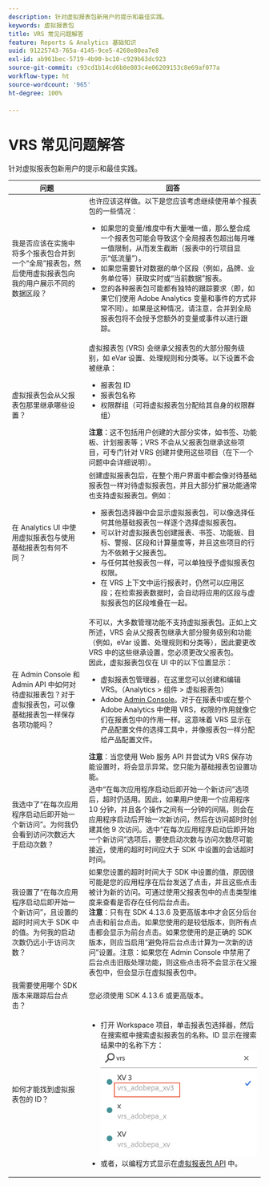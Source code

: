 ```yaml
---
description: 针对虚拟报表包新用户的提示和最佳实践。
keywords: 虚拟报表包
title: VRS 常见问题解答
feature: Reports & Analytics 基础知识
uuid: 91225743-765a-4145-9ce5-4268e80ea7e8
exl-id: ab961bec-5719-4b90-bc10-c929b63dc923
source-git-commit: c93cd1b14cd6b8e803c4e06209153c8e69af077a
workflow-type: ht
source-wordcount: '965'
ht-degree: 100%

---
```


# VRS 常见问题解答

针对虚拟报表包新用户的提示和最佳实践。

| 问题 | 回答 |
| --- | --- |
| 我是否应该在实施中将多个报表包合并到一个“全局”报表包，然后使用虚拟报表包向我的用户展示不同的数据区段？ | 也许应该这样做。以下是您应该考虑继续使用单个报表包的一些情况：<ul><li>如果您的变量/维度中有大量唯一值，那么整合成一个报表包可能会导致这个全局报表包超出每月唯一值限制，从而发生截断（报表中的行项目显示“低流量”）。</li><li>如果您需要针对数据的单个区段（例如，品牌、业务单位等）获取实时或“当前数据”报表。</li><li>您的各种报表包可能都有独特的跟踪要求（即，如果它们使用 Adobe Analytics 变量和事件的方式非常不同）。如果是这种情况，请注意，合并到全局报表包将不会授予您额外的变量或事件以进行跟踪。</li></ul> |
| 虚拟报表包会从父报表包那里继承哪些设置？ | 虚拟报表包 (VRS) 会继承父报表包的大部分服务级别，如 eVar 设置、处理规则和分类等。以下设置不会被继承：<ul><li>报表包 ID</li><li>报表包名称 </li><li>权限群组（可将虚拟报表包分配给其自身的权限群组）</li></ul>**注意**：这不包括用户创建的大部分实体，如书签、功能板、计划报表等；VRS 不会从父报表包继承这些项目，可专门针对 VRS 创建并使用这些项目（在下一个问题中会详细说明）。 |
| 在 Analytics UI 中使用虚拟报表包与使用基础报表包有何不同？ | 创建虚拟报表包后，在整个用户界面中都会像对待基础报表包一样对待虚拟报表包，并且大部分扩展功能通常也支持虚拟报表包。例如：<ul><li>报表包选择器中会显示虚拟报表包，可以像选择任何其他基础报表包一样逐个选择虚拟报表包。</li><li>可以针对虚拟报表包创建报表、书签、功能板、目标、警报、区段和计算量度等，并且这些项目的行为不依赖于父报表包。</li><li>与任何其他报表包一样，可以单独授予虚拟报表包权限。</li><li>在 VRS 上下文中运行报表时，仍然可以应用区段；在检索报表数据时，会自动将应用的区段与虚拟报表包的区段堆叠在一起。</li></ul> |
| 在 Admin Console 和 Admin API 中如何对待虚拟报表包？对于虚拟报表包，可以像基础报表包一样保存各项功能吗？ | 不可以，大多数管理功能不支持虚拟报表包。正如上文所述，VRS 会从父报表包继承大部分服务级别和功能（例如，eVar 设置、处理规则和分类等），因此要更改 VRS 中的这些继承设置，您必须更改父报表包。<br>因此，虚拟报表包仅在 UI 中的以下位置显示：<ul><li>虚拟报表包管理器，在这里您可以创建和编辑 VRS。（Analytics > 组件 > 虚拟报表包）</li><li>Adobe [Admin Console](https://helpx.adobe.com/cn/enterprise/admin-guide.html/enterprise/using/welcome.ug.html)。对于在报表中或在整个 Adobe Analytics 中使用 VRS，权限的作用就像它们在报表包中的作用一样。这意味着 VRS 显示在产品配置文件的选择工具中，并像报表包一样分配给产品配置文件。</li></ul>**注意**：当您使用 Web 服务 API 并尝试为 VRS 保存功能设置时，将会显示异常。您只能为基础报表包设置功能。 |
| 我选中了“在每次应用程序启动后即开始一个新访问”。为何我仍会看到访问次数远大于启动次数？ | 选中“在每次应用程序启动后即开始一个新访问”选项后，超时仍适用。因此，如果用户使用一个应用程序 10 分钟，并且各个操作之间有一分钟的间隔，则会在应用程序启动后开始一次新访问，然后在访问超时时创建其他 9 次访问。选中“在每次应用程序启动后即开始一个新访问”选项后，要使启动次数与访问次数尽可能接近，使用的超时时间应大于 SDK 中设置的会话超时时间。 |
| 我设置了“在每次应用程序启动后即开始一个新访问”，且设置的超时时间大于 SDK 中的值。为何我的启动次数仍远小于访问次数？ | 如果您设置的超时时间大于 SDK 中设置的值，原因很可能是您的应用程序在后台发送了点击，并且这些点击被计为新的访问。可通过使用父报表包中的点击类型维度来查看是否存在任何后台点击。<br>**注意**：只有在 SDK 4.13.6 及更高版本中才会区分后台点击和前台点击。如果您使用的是较低版本，则所有点击都会显示为前台点击。如果您使用的是正确的 SDK 版本，则应当启用“避免将后台点击计算为一次新的访问”设置。注意：如果您在 Admin Console 中禁用了后台点击旧版处理功能，则这些点击将不会显示在父报表包中，但会显示在虚拟报表包中。 |
| 我需要使用哪个 SDK 版本来跟踪后台点击？ | 您必须使用 SDK 4.13.6 或更高版本。 |
| 如何才能找到虚拟报表包的 ID？ | <ul><li>打开 Workspace 项目，单击报表包选择器，然后在搜索框中搜索虚拟报表包的名称。ID 显示在搜索结果中的名称下方：<br>![](assets/vrs-id.png)</li><li> 或者，以编程方式显示在[虚拟报表包 API](https://www.adobe.io/apis/experiencecloud/analytics/docs.html#!AdobeDocs/analytics-2.0-apis/master/vrs.md) 中。</li></ul> |

